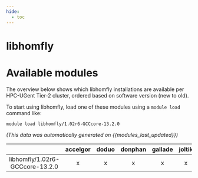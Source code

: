 ```yaml
---
hide:
  - toc
---
```


libhomfly
=========

# Available modules


The overview below shows which libhomfly installations are available per HPC-UGent Tier-2 cluster, ordered based on software version (new to old).

To start using libhomfly, load one of these modules using a `module load` command like:

```shell
module load libhomfly/1.02r6-GCCcore-13.2.0
```

*(This data was automatically generated on {{modules_last_updated}})*  

| |accelgor|doduo|donphan|gallade|joltik|shinx|skitty|
| :---: | :---: | :---: | :---: | :---: | :---: | :---: | :---: |
|libhomfly/1.02r6-GCCcore-13.2.0|x|x|x|x|x|x|x|
